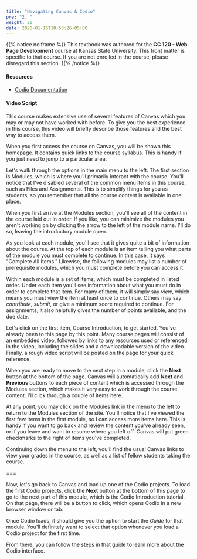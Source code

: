 ```yaml
---
title: "Navigating Canvas & Codio"
pre: "2. "
weight: 20
date: 2020-01-16T10:53:26-05:00
---
```


{{% notice noiframe %}}
This textbook was authored for the **CC 120 - Web Page Development** course at Kansas State University.  This front matter is specific to that course.  If you are not enrolled in the course, please disregard this section.
{{% /notice %}}


<!-- Fall 2019 fi5sKoI_sk8 -->

#### Resources

* [Codio Documentation](https://codio.com/docs/)

#### Video Script

This course makes extensive use of several features of Canvas which you may or may not have worked with before. To give you the best experience in this course, this video will briefly describe those features and the best way to access them.

When you first access the course on Canvas, you will be shown this homepage. It contains quick links to the course syllabus. This is handy if you just need to jump to a particular area.

Let's walk through the options in the main menu to the left. The first section is Modules, which is where you'll primarily interact with the course. You'll notice that I've disabled several of the common menu items in this course, such as Files and Assignments. This is to simplify things for you as students, so you remember that all the course content is available in one place.

When you first arrive at the Modules section, you'll see all of the content in the course laid out in order. If you like, you can minimize the modules you aren't working on by clicking the arrow to the left of the module name. I'll do so, leaving the introductory module open.

As you look at each module, you'll see that it gives quite a bit of information about the course. At the top of each module is an item telling you what parts of the module you must complete to continue. In this case, it says "Complete All Items." Likewise, the following modules may list a number of prerequisite modules, which you must complete before you can access it.

Within each module is a set of items, which must be completed in listed order. Under each item you'll see information about what you must do in order to complete that item. For many of them, it will simply say *view*, which means you must view the item at least once to continue. Others may say *contribute*, *submit*, or give a minimum score required to continue. For assignments, it also helpfully gives the number of points available, and the due date.

Let's click on the first item, Course Introduction, to get started. You've already been to this page by this point. Many course pages will consist of an embedded video, followed by links to any resources used or referenced in the video, including the slides and a downloadable version of the video. Finally, a rough video script will be posted on the page for your quick reference.

When you are ready to move to the next step in a module, click the **Next** button at the bottom of the page. Canvas will automatically add **Next** and **Previous** buttons to each piece of content which is accessed through the Modules section, which makes it very easy to work through the course content. I'll click through a couple of items here.

At any point, you may click on the Modules link in the menu to the left to return to the Modules section of the site. You'll notice that I've viewed the first few items in the first module, so I can access more items here. This is handy if you want to go back and review the content you've already seen, or if you leave and want to resume where you left off. Canvas will put green checkmarks to the right of items you've completed.

Continuing down the menu to the left, you'll find the usual Canvas links to view your grades in the course, as well as a list of fellow students taking the course.

===

Now, let's go back to Canvas and load up one of the Codio projects. To load the first Codio projects, click the **Next** button at the bottom of this page to go to the next part of this module, which is the Codio Introduction tutorial. On that page, there will be a button to click, which opens Codio in a new browser window or tab.

Once Codio loads, it should give you the option to start the *Guide* for that module. You'll definitely want to select that option whenever you load a Codio project for the first time.

From there, you can follow the steps in that guide to learn more about the Codio interface. 